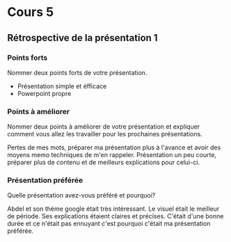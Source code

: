 # Cours 5
## Rétrospective de la présentation 1

### Points forts
Nommer deux points forts de votre présentation. 

* Présentation simple et éfficace
* Powerpoint propre 

### Points à améliorer
Nommer deux points à améliorer de votre présentation et expliquer comment vous allez les travailler pour les prochaines présentations. 

Pertes de mes mots, préparer ma présentation plus à l'avance et avoir des moyens memo techniques de m'en rappeler.
Présentation un peu courte, préparer plus de contenu et de meilleurs explications pour celui-ci.

### Présentation préférée
Quelle présentation avez-vous préféré et pourquoi? 

Abdel et son thème google était très intéressant. Le visuel était le meilleur de période. Ses explications étaient claires et précises. C'était d'une bonne durée et ce n'était pas ennuyant c'est pourquoi c'était ma présentation préférée.
